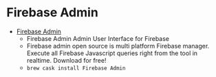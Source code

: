 # Firebase Admin
- [Firebase Admin](https://firebaseadmin.com/)
  -  Firebase Admin Admin User Interface for Firebase
  - Firebase admin open source is multi platform Firebase manager. Execute all Firebase Javascript queries right from the tool in realtime. Download for free!
  - `brew cask install Firebase Admin`
